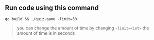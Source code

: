 ## Run code using this command

```
go build && ./quiz-game -limit=30
```

> you can change the amount of time by changing `-limit=<int>` the amount of time is in seconds
